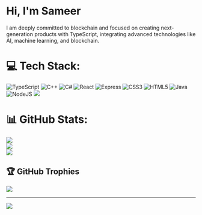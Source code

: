 # Hi, I'm Sameer
I am deeply committed to blockchain and focused on creating next-generation products with TypeScript, integrating advanced technologies like AI, machine learning, and blockchain.



# 💻 Tech Stack:

![TypeScript](https://img.shields.io/badge/typescript-%2300599C.svg?style=for-the-badge&logo=typescript&logoColor=white) ![C++](https://img.shields.io/badge/c++-%2300599C.svg?style=for-the-badge&logo=c%2B%2B&logoColor=white) ![C#](https://img.shields.io/badge/c%23-%23239120.svg?style=for-the-badge&logo=csharp&logoColor=white) 
![React](https://img.shields.io/badge/react-%2300599C.svg?style=for-the-badge&logo=react&logoColor=white)  ![Express](https://img.shields.io/badge/express-%23239120.svg?style=for-the-badge&logo=express&logoColor=white)  ![CSS3](https://img.shields.io/badge/css3-%231572B6.svg?style=for-the-badge&logo=css3&logoColor=white) ![HTML5](https://img.shields.io/badge/html5-%23E34F26.svg?style=for-the-badge&logo=html5&logoColor=white) ![Java](https://img.shields.io/badge/java-%23ED8B00.svg?style=for-the-badge&logo=openjdk&logoColor=white) ![NodeJS](https://img.shields.io/badge/node.js-6DA55F?style=for-the-badge&logo=node.js&logoColor=white)
![](https://img.shields.io/badge/python-%23239120.svg?style=for-the-badge&logo=python&logoColor=white)
# 📊 GitHub Stats:
![](https://github-readme-stats.vercel.app/api?username=SSameer20&theme=dark&hide_border=true&include_all_commits=false&count_private=false)<br/>
![](https://github-readme-streak-stats.herokuapp.com/?user=SSameer20&theme=dark&hide_border=true)<br/>
![](https://github-readme-stats.vercel.app/api/top-langs/?username=SSameer20&theme=dark&hide_border=true&include_all_commits=false&count_private=false&layout=compact)

## 🏆 GitHub Trophies
![](https://github-profile-trophy.vercel.app/?username=SSameer20&theme=radical&no-frame=false&no-bg=true&margin-w=4)

---
[![](https://visitcount.itsvg.in/api?id=SSameer20&icon=0&color=0)](https://visitcount.itsvg.in)

